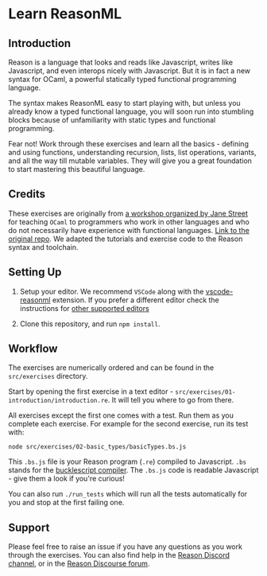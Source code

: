 # Learn ReasonML

## Introduction

Reason is a language that looks and reads like Javascript, writes like Javascript, and even interops nicely with Javascript. But it is in fact a new syntax for OCaml, a powerful statically typed functional programming language.

The syntax makes ReasonML easy to start playing with, but unless you already know a typed functional language, you will soon run into stumbling blocks because of unfamiliarity with static types and functional programming.

Fear not! Work through these exercises and learn all the basics - defining and using functions, understanding recursion, lists, list operations, variants, and all the way till mutable variables. They will give you a great foundation to start mastering this beautiful language.

## Credits

These exercises are originally from [a workshop organized by Jane Street](https://blog.janestreet.com/learn-ocaml-nyc/) for teaching `OCaml` to programmers who work in other languages and who do not necessarily have experience with functional languages. [Link to the original repo](https://github.com/janestreet/learn-ocaml-workshop). We adapted the tutorials and exercise code to the Reason syntax and toolchain.

## Setting Up

1. Setup your editor. We recommend `VSCode` along with the [vscode-reasonml](https://github.com/reasonml-editor/vscode-reasonml) extension. If you prefer a different editor check the instructions for [other supported editors](https://reasonml.github.io/docs/en/editor-plugins.html)

2. Clone this repository, and run `npm install`.

## Workflow

The exercises are numerically ordered and can be found in the `src/exercises` directory.

Start by opening the first exercise in a text editor - `src/exercises/01-introduction/introduction.re`. It will tell you where to go from there.

All exercises except the first one comes with a test. Run them as you complete each exercise. For example for the second exercise, run its test with:

```shell
node src/exercises/02-basic_types/basicTypes.bs.js
```

This `.bs.js` file is your Reason program (`.re`) compiled to Javascript. `.bs` stands for the [bucklescript compiler](https://bucklescript.github.io/). The `.bs.js` code is readable Javascript - give them a look if you're curious!

You can also run `./run_tests` which will run all the tests automatically for you and stop at the first failing one.

## Support

Please feel free to raise an issue if you have any questions as you work through the exercises. You can also find help in the [Reason Discord channel](https://discord.gg/reasonml), or in the [Reason Discourse forum](https://reasonml.chat/).

